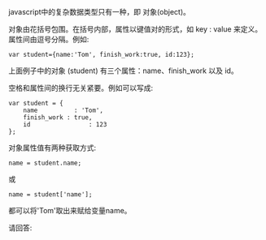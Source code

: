 javascript中的复杂数据类型只有一种，即 对象(object)。

对象由花括号包围。在括号内部，属性以键值对的形式，如 key : value  来定义。属性间由逗号分隔。例如:

    var student={name:'Tom', finish_work:true, id:123};

上面例子中的对象 (student) 有三个属性：name、finish_work 以及 id。

空格和属性间的换行无关紧要。例如可以写成:

    var student = {
        name          : 'Tom',
        finish_work : true,
        id                : 123
    };

对象属性值有两种获取方式:

    name = student.name;

或

    name = student['name'];

都可以将'Tom'取出来赋给变量name。

请回答:
